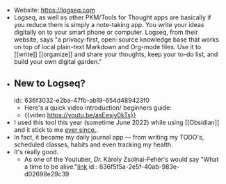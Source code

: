 - Website: https://logseq.com
- Logseq, as well as other PKM/Tools for Thought apps are basically if you reduce them is simply a note-taking app. You write your ideas digitally on to your smart phone or computer. Logseq, from their website, says "a privacy-first, open-source knowledge base that works on top of local plain-text Markdown and Org-mode files. Use it to [[write]] [[organize]] and share your thoughts, keep your to-do list, and build your own digital garden."
- ## New to Logseq?
  id:: 636f3032-e2ba-47fb-ab19-654d489423f0
	- Here's a quick video introduction/ beginners guide:
	- {{video https://youtu.be/asEesjv0kTs}}
- I used this tool this year (sometime June 2022) while using [[Obsidian]] and it stick to me [ever since.](((6360ccd0-32c0-4a46-8496-4a67db205cc9))).
- In fact, it became my daily journal app — from writing my TODO's, scheduled classes, habits and even tracking my health.
- It's really good.
	- As one of the Youtuber, *Dr.* Károly Zsolnai-Fehér's would say "What a time to be alive."[link](https://www.youtube.com/channel/UCbfYPyITQ-7l4upoX8nvctg)
	  id:: 636f5f5a-2e5f-40ab-983e-d02698e29c39